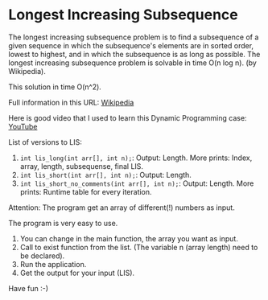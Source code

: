 # Longest Increasing Subsequence
The longest increasing subsequence problem is to find a subsequence of a given sequence in which the subsequence's elements are in sorted order, lowest to highest, and in which the subsequence is as long as possible. The longest increasing subsequence problem is solvable in time O(n log n). (by Wikipedia). 

This solution in time O(n^2).

Full information in this URL:
[Wikipedia](https://en.wikipedia.org/wiki/Longest_increasing_subsequence)

Here is good video that I used to learn this Dynamic Programming case:
[YouTube](https://www.youtube.com/watch?v=E6us4nmXTHs)

List of versions to LIS:
1. ```int lis_long(int arr[], int n);```: Output: Length. More prints: Index, array, length, subsequense, final LIS.
2. ```int lis_short(int arr[], int n);```: Output: Length. 
3. ```int lis_short_no_comments(int arr[], int n);```: Output: Length. More prints: Runtime table for every iteration.

Attention: The program get an array of different(!) numbers as input.

The program is very easy to use.

1. You can change in the main function, the array you want as input.
2. Call to exist function from the list. (The variable n (array length) need to be declared).
4. Run the application.
3. Get the output for your input (LIS).

Have fun :-)
